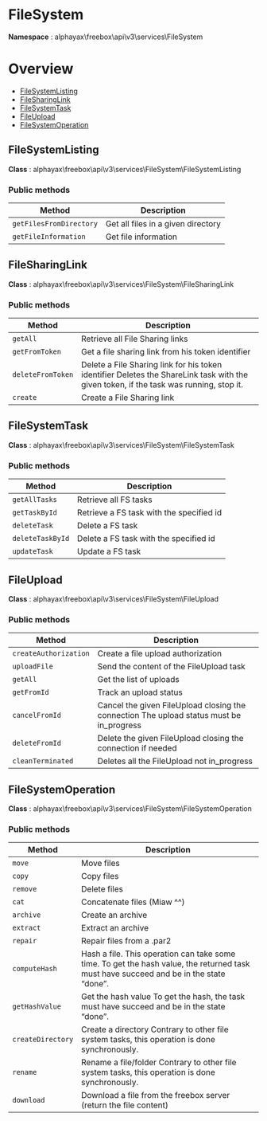 # FileSystem

**Namespace**  : alphayax\freebox\api\v3\services\FileSystem

# Overview

- [FileSystemListing](FileSystem.md#FileSystemListing)
- [FileSharingLink](FileSystem.md#FileSharingLink)
- [FileSystemTask](FileSystem.md#FileSystemTask)
- [FileUpload](FileSystem.md#FileUpload)
- [FileSystemOperation](FileSystem.md#FileSystemOperation)


<a name="FileSystemListing"></a>
## FileSystemListing

**Class**  : alphayax\freebox\api\v3\services\FileSystem\FileSystemListing

### Public methods

| Method | Description |
|---|---|
| `getFilesFromDirectory` | Get all files in a given directory | 
| `getFileInformation` | Get file information | 

<a name="FileSharingLink"></a>
## FileSharingLink

**Class**  : alphayax\freebox\api\v3\services\FileSystem\FileSharingLink

### Public methods

| Method | Description |
|---|---|
| `getAll` | Retrieve all File Sharing links | 
| `getFromToken` | Get a file sharing link from his token identifier | 
| `deleteFromToken` | Delete a File Sharing link for his token identifier Deletes the ShareLink task with the given token, if the task was running, stop it. | 
| `create` | Create a File Sharing link | 

<a name="FileSystemTask"></a>
## FileSystemTask

**Class**  : alphayax\freebox\api\v3\services\FileSystem\FileSystemTask

### Public methods

| Method | Description |
|---|---|
| `getAllTasks` | Retrieve all FS tasks | 
| `getTaskById` | Retrieve a FS task with the specified id | 
| `deleteTask` | Delete a FS task | 
| `deleteTaskById` | Delete a FS task with the specified id | 
| `updateTask` | Update a FS task | 

<a name="FileUpload"></a>
## FileUpload

**Class**  : alphayax\freebox\api\v3\services\FileSystem\FileUpload

### Public methods

| Method | Description |
|---|---|
| `createAuthorization` | Create a file upload authorization | 
| `uploadFile` | Send the content of the FileUpload task | 
| `getAll` | Get the list of uploads | 
| `getFromId` | Track an upload status | 
| `cancelFromId` | Cancel the given FileUpload closing the connection The upload status must be in_progress | 
| `deleteFromId` | Delete the given FileUpload closing the connection if needed | 
| `cleanTerminated` | Deletes all the FileUpload not in_progress | 

<a name="FileSystemOperation"></a>
## FileSystemOperation

**Class**  : alphayax\freebox\api\v3\services\FileSystem\FileSystemOperation

### Public methods

| Method | Description |
|---|---|
| `move` | Move files | 
| `copy` | Copy files | 
| `remove` | Delete files | 
| `cat` | Concatenate files (Miaw ^^) | 
| `archive` | Create an archive | 
| `extract` | Extract an archive | 
| `repair` | Repair files from a .par2 | 
| `computeHash` | Hash a file. This operation can take some time. To get the hash value, the returned task must have succeed and be in the state “done”. | 
| `getHashValue` | Get the hash value To get the hash, the task must have succeed and be in the state “done”. | 
| `createDirectory` | Create a directory Contrary to other file system tasks, this operation is done synchronously. | 
| `rename` | Rename a file/folder Contrary to other file system tasks, this operation is done synchronously. | 
| `download` | Download a file from the freebox server (return the file content) | 
